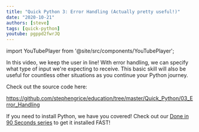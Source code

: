 ```yaml
---
title: "Quick Python 3: Error Handling (Actually pretty useful!)"
date: "2020-10-21"
authors: [steve]
tags: [quick-python]
youtube: pgppd2fwrJQ
---
```


import YouTubePlayer from '@site/src/components/YouTubePlayer';

<YouTubePlayer youtubeLink={frontMatter.youtube} />

In this video, we keep the user in line! With error handling, we can specify what type of input we're expecting to receive. This basic skill will also be useful for countless other situations as you continue your Python journey.

<!--truncate-->

Check out the source code here:

<https://github.com/stephengrice/education/tree/master/Quick_Python/03_Error_Handling>

If you need to install Python, we have you covered! Check out our [Done in 90 Seconds series](/blog/tags/lte-90-sec) to get it installed FAST!